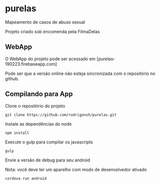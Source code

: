 # purelas

Mapeamento de casos de abuso sexual

Projeto criado sob encomenda pela FilmaDelas

## WebApp

O WebApp do projeto pode ser acessado em
[purelas-190223.firebaseapp.com]

Pode ser que a versão online não esteja sincronizada
com o repositório no github.

## Compilando para App

Clone o repositório do projeto

    git clone https://github.com/rodrigonsh/purelas.git

Instale as dependências do node

    npm install

Execute o gulp para compilar os javascripts

    gulp

Envie a versão de debug para seu android

Nota: você deve ter um aparelho com modo de desenvolvedor ativado

    cordova run android
